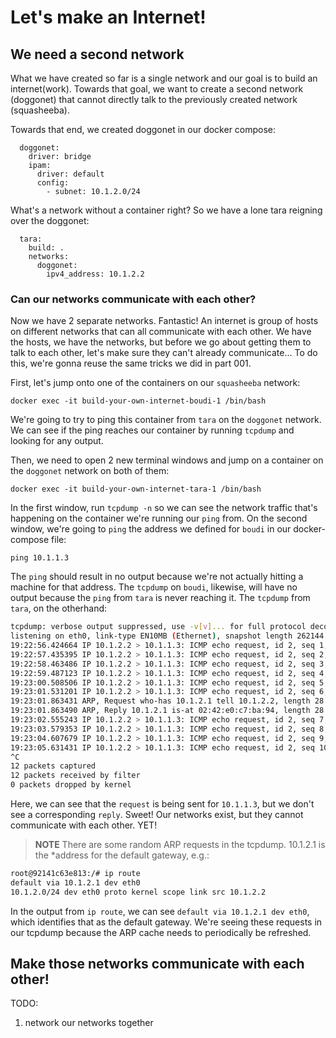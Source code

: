 # Let's make an Internet!

## We need a second network
What we have created so far is a single network and our goal is to build an
internet(work). Towards that goal, we want to create a second network (doggonet)
that cannot directly talk to the previously created network (squasheeba).

Towards that end, we created doggonet in our docker compose:

```
  doggonet:
    driver: bridge
    ipam:
      driver: default
      config:
        - subnet: 10.1.2.0/24
```

What's a network without a container right? So we have a lone tara reigning over
the doggonet:

```
  tara:
    build: .
    networks:
      doggonet:
        ipv4_address: 10.1.2.2
```

### Can our networks communicate with each other?

Now we have 2 separate networks. Fantastic! An internet is group of hosts on
different networks that can all communicate with each other. We have the hosts,
we have the networks, but before we go about getting them to talk to each other,
let's make sure they can't already communicate... To do this, we're gonna reuse
the same tricks we did in part 001.

First, let's jump onto one of the containers on our `squasheeba` network:

```
docker exec -it build-your-own-internet-boudi-1 /bin/bash
```

We're going to try to ping this container from `tara` on the `doggonet` network.
We can see if the ping reaches our container by running `tcpdump` and looking
for any output.

Then, we need to open 2 new terminal windows and jump on a container on the
`doggonet` network on both of them:

```
docker exec -it build-your-own-internet-tara-1 /bin/bash
```

In the first window, run `tcpdump -n` so we can see the network traffic that's
happening on the container we're running our `ping` from. On the second
window, we're going to `ping` the address we defined for `boudi` in our
docker-compose file:

```
ping 10.1.1.3
```

The `ping` should result in no output because we're not actually hitting a
machine for that address. The `tcpdump` on `boudi`, likewise, will have no
output because the `ping` from `tara` is never reaching it. The `tcpdump`
from `tara`, on the otherhand:

```bash
tcpdump: verbose output suppressed, use -v[v]... for full protocol decode
listening on eth0, link-type EN10MB (Ethernet), snapshot length 262144 bytes
19:22:56.424664 IP 10.1.2.2 > 10.1.1.3: ICMP echo request, id 2, seq 1, length 64
19:22:57.435395 IP 10.1.2.2 > 10.1.1.3: ICMP echo request, id 2, seq 2, length 64
19:22:58.463486 IP 10.1.2.2 > 10.1.1.3: ICMP echo request, id 2, seq 3, length 64
19:22:59.487123 IP 10.1.2.2 > 10.1.1.3: ICMP echo request, id 2, seq 4, length 64
19:23:00.508506 IP 10.1.2.2 > 10.1.1.3: ICMP echo request, id 2, seq 5, length 64
19:23:01.531201 IP 10.1.2.2 > 10.1.1.3: ICMP echo request, id 2, seq 6, length 64
19:23:01.863431 ARP, Request who-has 10.1.2.1 tell 10.1.2.2, length 28
19:23:01.863490 ARP, Reply 10.1.2.1 is-at 02:42:e0:c7:ba:94, length 28
19:23:02.555243 IP 10.1.2.2 > 10.1.1.3: ICMP echo request, id 2, seq 7, length 64
19:23:03.579353 IP 10.1.2.2 > 10.1.1.3: ICMP echo request, id 2, seq 8, length 64
19:23:04.607679 IP 10.1.2.2 > 10.1.1.3: ICMP echo request, id 2, seq 9, length 64
19:23:05.631431 IP 10.1.2.2 > 10.1.1.3: ICMP echo request, id 2, seq 10, length 64
^C
12 packets captured
12 packets received by filter
0 packets dropped by kernel
```

Here, we can see that the `request` is being sent for `10.1.1.3`, but we
don't see a corresponding `reply`. Sweet! Our networks exist, but they cannot
communicate with each other. YET!

> **NOTE** 
There are some random ARP requests in the tcpdump. 10.1.2.1 is the
*address for the default gateway, e.g.:

```bash
root@92141c63e813:/# ip route
default via 10.1.2.1 dev eth0
10.1.2.0/24 dev eth0 proto kernel scope link src 10.1.2.2
```

In the output from `ip route`, we can see `default via 10.1.2.1 dev eth0`, which
identifies that as the default gateway. We're seeing these requests in our
tcpdump because the ARP cache needs to periodically be refreshed.

## Make those networks communicate with each other!

TODO:
1. network our networks together
